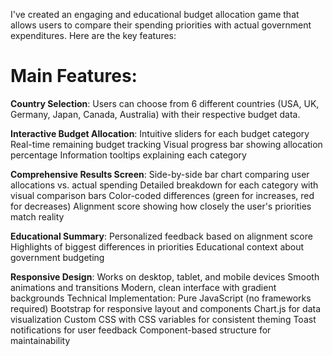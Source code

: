 I've created an engaging and educational budget allocation game that allows users to compare their spending priorities with actual government expenditures. Here are the key features:

# Main Features:
**Country Selection**: Users can choose from 6 different countries (USA, UK, Germany, Japan, Canada, Australia) with their respective budget data.

**Interactive Budget Allocation**:
Intuitive sliders for each budget category
Real-time remaining budget tracking
Visual progress bar showing allocation percentage
Information tooltips explaining each category

**Comprehensive Results Screen**:
Side-by-side bar chart comparing user allocations vs. actual spending
Detailed breakdown for each category with visual comparison bars
Color-coded differences (green for increases, red for decreases)
Alignment score showing how closely the user's priorities match reality

**Educational Summary**:
Personalized feedback based on alignment score
Highlights of biggest differences in priorities
Educational context about government budgeting

**Responsive Design**:
Works on desktop, tablet, and mobile devices
Smooth animations and transitions
Modern, clean interface with gradient backgrounds
Technical Implementation:
Pure JavaScript (no frameworks required)
Bootstrap for responsive layout and components
Chart.js for data visualization
Custom CSS with CSS variables for consistent theming
Toast notifications for user feedback
Component-based structure for maintainability

